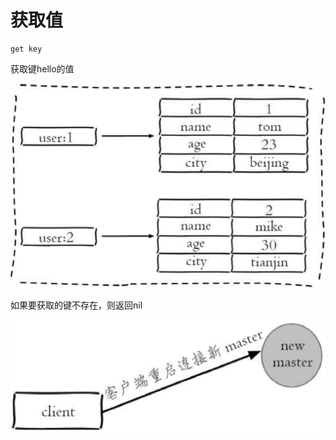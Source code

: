 # 获取值

```text
get key
```

获取键hello的值

![](../../.gitbook/assets/image%20%2884%29.png)

如果要获取的键不存在，则返回nil

![](../../.gitbook/assets/image%20%2888%29.png)

